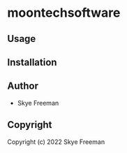 # moontechsoftware



## Usage

## Installation

## Author

* Skye Freeman

## Copyright

Copyright (c) 2022 Skye Freeman

